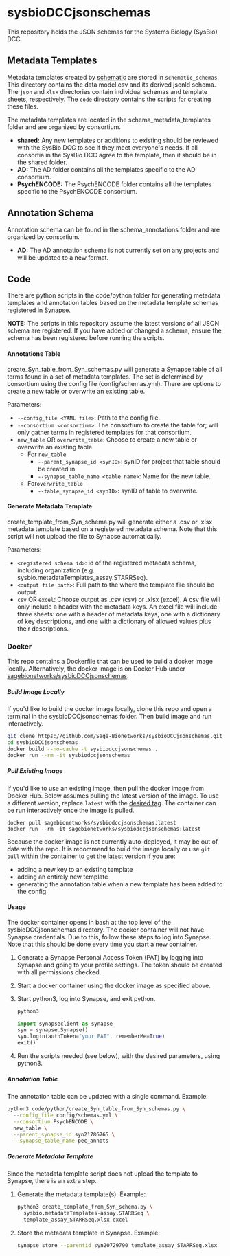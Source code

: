 # sysbioDCCjsonschemas
This repository holds the JSON schemas for the Systems Biology (SysBio) DCC.

## Metadata Templates

Metadata templates created by [schematic](https://github.com/Sage-Bionetworks/schematic/) are stored in `schematic_schemas`. This directory contains the data model csv and its derived jsonld schema. The `json` and `xlsx` directories contain individual schemas and template sheets, respectively. The `code` directory contains the scripts for creating these files.

The metadata templates are located in the schema_metadata_templates folder and are organized by consortium.

- **shared:** Any new templates or additions to existing should be reviewed with the SysBio DCC to see if they meet everyone's needs. If all consortia in the SysBio DCC agree to the template, then it should be in the shared folder.
- **AD:** The AD folder contains all the templates specific to the AD consortium.
- **PsychENCODE:** The PsychENCODE folder contains all the templates specific to the PsychENCODE consortium.

## Annotation Schema

Annotation schema can be found in the schema_annotations folder and are organized by consortium.

- **AD:** The AD annotation schema is not currently set on any projects and will be updated to a new format.

## Code

There are python scripts in the code/python folder for generating metadata templates and annotation tables based on the metadata template schemas registered in Synapse.

**NOTE:** The scripts in this repository assume the latest versions of all JSON schema are registered. If you have added or changed a schema, ensure the schema has been registered before running the scripts.

#### Annotations Table

create_Syn_table_from_Syn_schemas.py will generate a Synapse table of all terms found in a set of metadata templates. The set is determined by consortium using the config file (config/schemas.yml). There are options to create a new table or overwrite an existing table.

Parameters:

- `--config_file <YAML file>`: Path to the config file.
- `--consortium <consortium>`: The consortium to create the table for; will only gather terms in registered templates for that consortium.
- `new_table`  OR `overwrite_table`: Choose to create a new table or overwrite an existing table.
  - For `new_table`
    - `--parent_synapse_id <synID>`: synID for project that table should be created in.
    - `--synapse_table_name <table name>`: Name for the new table.
  - For`overwrite_table`
    - `--table_synapse_id <synID>`: synID of table to overwrite.

#### Generate Metadata Template

create_template_from_Syn_schema.py will generate either a .csv or .xlsx metadata template based on a registered metadata schema. Note that this script will not upload the file to Synapse automatically.

Parameters:

- `<registered schema id>`: id of the registered metadata schema, including organization (e.g. sysbio.metadataTemplates_assay.STARRSeq).
- `<output file path>`: Full path to the where the template file should be output.
- `csv`  OR `excel`: Choose output as .csv (csv) or .xlsx (excel). A csv file will only include a header with the metadata keys. An excel file will include three sheets: one with a header of metadata keys, one with a dictionary of key descriptions, and one with a dictionary of allowed values plus their descriptions.

### Docker

This repo contains a Dockerfile that can be used to build a docker image locally. Alternatively, the docker image is on Docker Hub under [sagebionetworks/sysbioDCCjsonschemas](https://hub.docker.com/repository/docker/sagebionetworks/sysbiodccjsonschemas).

##### Build Image Locally

If you'd like to build the docker image locally, clone this repo and open a terminal in the sysbioDCCjsonschemas folder. Then build image and run interactively.

```bash
git clone https://github.com/Sage-Bionetworks/sysbioDCCjsonschemas.git
cd sysbioDCCjsonschemas
docker build --no-cache -t sysbiodccjsonschemas .
docker run --rm -it sysbiodccjsonschemas
```

##### Pull Existing Image

If you'd like to use an existing image, then pull the docker image from Docker Hub. Below assumes pulling the latest version of the image. To use a different version, replace `latest` with the [desired tag](https://hub.docker.com/repository/docker/sagebionetworks/sysbiodccjsonschemas/tags?page=1&ordering=last_updated). The container can be run interactively once the image is pulled.

```
docker pull sagebionetworks/sysbiodccjsonschemas:latest
docker run --rm -it sagebionetworks/sysbiodccjsonschemas:latest
```
Because the docker image is not currently auto-deployed, it may be out of date with the repo. It is recommend to build the image locally or use `git pull` within the container to get the latest version if you are: 

- adding a new key to an existing template
- adding an entirely new template
- generating the annotation table when a new template has been added to the config

#### Usage

The docker container opens in bash at the top level of the sysbioDCCjsonschemas directory. The docker container will not have Synapse credentials. Due to this, follow these steps to log into Synapse. Note that this should be done every time you start a new container.

1. Generate a Synapse Personal Access Token (PAT) by logging into Synapse and going to your profile settings. The token should be created with all permissions checked.

2. Start a docker container using the docker image as specified above.

3. Start python3, log into Synapse, and exit python.

   ```bash
   python3
   ```

   ```python
   import synapseclient as synapse
   syn = synapse.Synapse()
   syn.login(authToken="your PAT", rememberMe=True)
   exit()
   ```

4. Run the scripts needed (see below), with the desired parameters, using python3.

##### Annotation Table

The annotation table can be updated with a single command. Example:

```bash
python3 code/python/create_Syn_table_from_Syn_schemas.py \
  --config_file config/schemas.yml \
  --consortium PsychENCODE \
  new_table \
  --parent_synapse_id syn21786765 \
  --synapse_table_name pec_annots
```

##### Generate Metadata Template

Since the metadata template script does not upload the template to Synapse, there is an extra step.

1. Generate the metadata template(s). Example:

   ```bash
   python3 create_template_from_Syn_schema.py \
     sysbio.metadataTemplates-assay.STARRSeq \
     template_assay_STARRSeq.xlsx excel
   ```

2. Store the metadata template in Synapse. Example:

   ```bash
   synapse store --parentid syn20729790 template_assay_STARRSeq.xlsx
   ```
